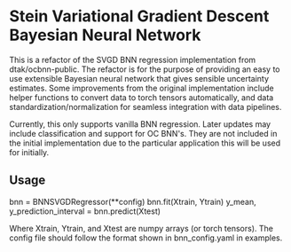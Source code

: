 # Stein Variational Gradient Descent Bayesian Neural Network

This is a refactor of the SVGD BNN regression implementation from dtak/ocbnn-public. 
The refactor is for the purpose of providing an easy to use extensible Bayesian neural 
network that gives sensible uncertainty estimates. Some improvements from the original
implementation include helper functions to convert data to torch tensors automatically,
and data standardization/normalization for seamless integration with data pipelines. 

Currently, this only supports vanilla BNN regression. Later updates may include classification
and support for OC BNN's. They are not included in the initial implementation due to the 
particular application this will be used for initially.

## Usage

bnn = BNNSVGDRegressor(**config)
bnn.fit(Xtrain, Ytrain)
y_mean, y_prediction_interval = bnn.predict(Xtest)

Where Xtrain, Ytrain, and Xtest are numpy arrays (or torch tensors). The config file should follow
the format shown in bnn_config.yaml in examples.